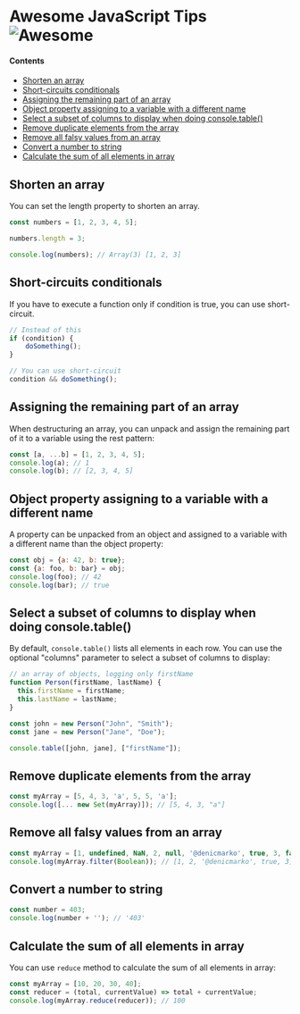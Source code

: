 # Awesome JavaScript Tips ![Awesome][awesome-badge]

#### Contents

- [Shorten an array](#shorten-an-array)
- [Short-circuits conditionals](#short-circuits-conditionals)
- [Assigning the remaining part of an array](#assigning-the-remaining-part-of-an-array)
- [Object property assigning to a variable with a different name](#object-property-assigning-to-a-variable-with-a-different-name)
- [Select a subset of columns to display when doing console.table()](#select-a-subset-of-columns-to-display-when-doing-consoletable)
- [Remove duplicate elements from the array](#remove-duplicate-elements-from-the-array)
- [Remove all falsy values from an array](#remove-all-falsy-values-from-an-array)
- [Convert a number to string](#convert-a-number-to-string)
- [Calculate the sum of all elements in array](#calculate-the-sum-of-all-elements-in-array)

## Shorten an array

You can set the length property to shorten an array.

```javascript
const numbers = [1, 2, 3, 4, 5];

numbers.length = 3;

console.log(numbers); // Array(3) [1, 2, 3]
```

## Short-circuits conditionals

If you have to execute a function only if condition is true, you can use short-circuit.

```javascript
// Instead of this
if (condition) {
    doSomething();
}

// You can use short-circuit
condition && doSomething();
```

## Assigning the remaining part of an array

When destructuring an array, you can unpack and assign the remaining part of it to a variable using the rest pattern:

```javascript
const [a, ...b] = [1, 2, 3, 4, 5];
console.log(a); // 1
console.log(b); // [2, 3, 4, 5]
```

## Object property assigning to a variable with a different name

A property can be unpacked from an object and assigned to a variable with a different name than the object property:

```javascript
const obj = {a: 42, b: true};
const {a: foo, b: bar} = obj;
console.log(foo); // 42
console.log(bar); // true
```

## Select a subset of columns to display when doing console.table()

By default, `console.table()` lists all elements in each row. You can use the optional "columns" parameter to select a subset of columns to display:

```javascript
// an array of objects, logging only firstName
function Person(firstName, lastName) {
  this.firstName = firstName;
  this.lastName = lastName;
}

const john = new Person("John", "Smith");
const jane = new Person("Jane", "Doe");

console.table([john, jane], ["firstName"]);
```

## Remove duplicate elements from the array

```javascript
const myArray = [5, 4, 3, 'a', 5, 5, 'a'];
console.log([... new Set(myArray)]); // [5, 4, 3, "a"]
```

## Remove all falsy values from an array

```javascript
const myArray = [1, undefined, NaN, 2, null, '@denicmarko', true, 3, false];
console.log(myArray.filter(Boolean)); // [1, 2, '@denicmarko', true, 3]
```

## Convert a number to string

```javascript
const number = 403;
console.log(number + ''); // '403'
```

## Calculate the sum of all elements in array

You can use `reduce` method to calculate the sum of all elements in array:

```javascript
const myArray = [10, 20, 30, 40];
const reducer = (total, currentValue) => total + currentValue;
console.log(myArray.reduce(reducer)); // 100
```

[awesome-badge]: https://cdn.rawgit.com/sindresorhus/awesome/d7305f38d29fed78fa85652e3a63e154dd8e8829/media/badge.svg

